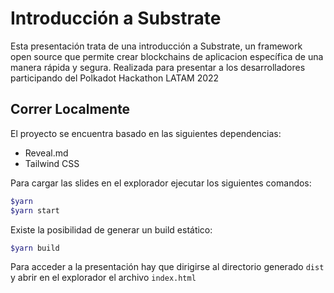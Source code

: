 # Introducción a Substrate

Esta presentación trata de una introducción a Substrate, un framework open source que permite crear blockchains de aplicacion específica de una manera rápida y segura. Realizada para presentar a los desarrolladores participando del Polkadot Hackathon LATAM 2022

## Correr Localmente

El proyecto se encuentra basado en las siguientes dependencias:

- Reveal.md
- Tailwind CSS

Para cargar las slides en el explorador ejecutar los siguientes comandos:

```bash
$yarn
$yarn start
```

Existe la posibilidad de generar un build estático:

```bash
$yarn build
```

Para acceder a la presentación hay que dirigirse al directorio generado `dist` y abrir en el explorador el archivo `index.html`